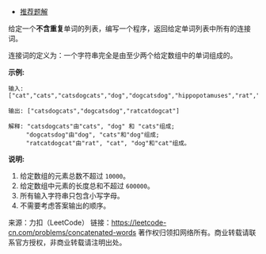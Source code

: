 * [推荐题解](https://leetcode-cn.com/problems/concatenated-words/solution/cqian-zhui-shu-bu-dong-jiu-lai-wen-by-xiaoneng/)

给定一个**不含重复**单词的列表，编写一个程序，返回给定单词列表中所有的连接词。

连接词的定义为：一个字符串完全是由至少两个给定数组中的单词组成的。

**示例:**
```
输入: ["cat","cats","catsdogcats","dog","dogcatsdog","hippopotamuses","rat","ratcatdogcat"]

输出: ["catsdogcats","dogcatsdog","ratcatdogcat"]

解释: "catsdogcats"由"cats", "dog" 和 "cats"组成; 
     "dogcatsdog"由"dog", "cats"和"dog"组成; 
     "ratcatdogcat"由"rat", "cat", "dog"和"cat"组成。
```
**说明:**

1. 给定数组的元素总数不超过 ```10000```。
2. 给定数组中元素的长度总和不超过 ```600000```。
3. 所有输入字符串只包含小写字母。
4. 不需要考虑答案输出的顺序。

来源：力扣（LeetCode）
链接：https://leetcode-cn.com/problems/concatenated-words
著作权归领扣网络所有。商业转载请联系官方授权，非商业转载请注明出处。
